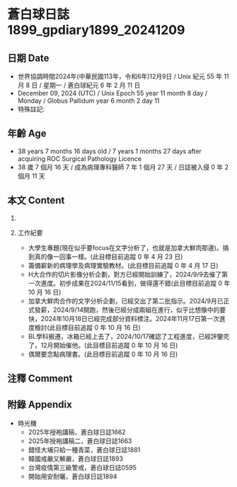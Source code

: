 [_metadata_:encoding]: - "utf-8"
[_metadata_:language]: - "zh-Hant-TW"
[_metadata_:fileformat]: - "markdown"
[_metadata_:MIME_type]: - "text/plain"
[_metadata_:markdown_version]: - "commonmark version 0.30"
[_metadata_:markdown_spec]: - "https://spec.commonmark.org/0.30/"

# 蒼白球日誌1899_gpdiary1899_20241209 #

## 日期 Date ##

* 世界協調時間2024年(中華民國113年，令和6年)12月9日 / Unix 紀元 55 年 11 月 8 日 / 星期一 / 蒼白球紀元 6 年 2 月 11 日
* December 09, 2024 (UTC) / Unix Epoch 55 year 11 month 8 day / Monday / Globus Pallidum year 6 month 2 day 11
* 特殊註記:

## 年齡 Age ##

* 38 years 7 months 16 days old / 7 years 1 months 27 days after acquiring ROC Surgical Pathology Licence
* 38 歲 7 個月 16 天 / 成為病理專科醫師 7 年 1 個月 27 天 / 日誌被入侵 0 年 2 個月 11 天

## 本文 Content ##

1. 

2. 工作紀要

    - 大學生專題(現在似乎要focus在文字分析了，也就是加拿大鮮肉那邊)。搞到真的像一回事一樣。(此目標目前追蹤 0 年 4 月 23 日)
    - 籌備嶄新的病理學及病理實驗教材。(此目標目前追蹤 0 年 4 月 17 日)
    - H大合作的切片影像分析企劃，對方已經開始訓練了，2024/9/9去催了第一次進度。初步成果在2024/11/15看到，做得還不錯(此目標目前追蹤 0 年 10 月 16 日)
    - 加拿大鮮肉合作的文字分析企劃，已經交出了第二批指示。2024/9月已正式發薪，2024/9/14開跑，然後已經分成兩組在進行，似乎比想像中的要快，2024年10月18日已經完成部分資料標注。2024年11月17日第一次進度檢討(此目標目前追蹤 0 年 10 月 16 日)
    - BL學科搬遷，冰箱已經上去了，2024/10/17確認了工程進度，已經評鑒完了，12月開始催他。(此目標目前追蹤 0 年 10 月 16 日)
    - 偶爾要念點病理書。(此目標目前追蹤 0 年 10 月 16 日)

## 注釋 Comment ##


## 附錄 Appendix ##

* 時光機
    - 2025年授袍講稿，蒼白球日誌1662
    - 2025年授袍講稿二，蒼白球日誌1663
    - 錯怪大埔只給一種青菜，蒼白球日誌1881
    - 韓國戒嚴又解嚴，蒼白球日誌1893
    - 台灣疫情第三級警戒，蒼白球日誌0595
    - 開始用安耐曬，蒼白球日誌1894
